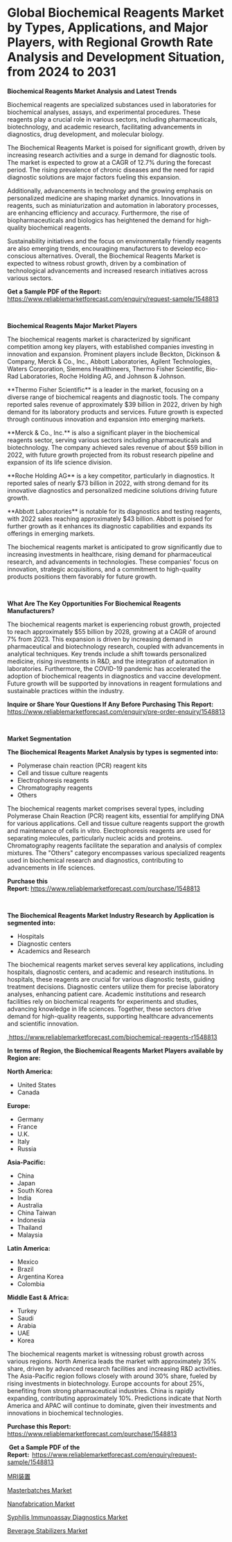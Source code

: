 <p><h1>Global Biochemical Reagents Market by Types, Applications, and Major Players, with Regional Growth Rate Analysis and Development Situation, from 2024 to 2031</h1></p><p><strong>Biochemical Reagents Market Analysis and Latest Trends</strong></p>
<p><p>Biochemical reagents are specialized substances used in laboratories for biochemical analyses, assays, and experimental procedures. These reagents play a crucial role in various sectors, including pharmaceuticals, biotechnology, and academic research, facilitating advancements in diagnostics, drug development, and molecular biology.</p><p>The Biochemical Reagents Market is poised for significant growth, driven by increasing research activities and a surge in demand for diagnostic tools. The market is expected to grow at a CAGR of 12.7% during the forecast period. The rising prevalence of chronic diseases and the need for rapid diagnostic solutions are major factors fueling this expansion.</p><p>Additionally, advancements in technology and the growing emphasis on personalized medicine are shaping market dynamics. Innovations in reagents, such as miniaturization and automation in laboratory processes, are enhancing efficiency and accuracy. Furthermore, the rise of biopharmaceuticals and biologics has heightened the demand for high-quality biochemical reagents.</p><p>Sustainability initiatives and the focus on environmentally friendly reagents are also emerging trends, encouraging manufacturers to develop eco-conscious alternatives. Overall, the Biochemical Reagents Market is expected to witness robust growth, driven by a combination of technological advancements and increased research initiatives across various sectors.</p></p>
<p><strong>Get a Sample PDF of the Report:&nbsp;</strong> <a href="https://www.reliablemarketforecast.com/enquiry/request-sample/1548813?utm_campaign=1082&utm_medium=2&utm_source=Github&utm_content=ia&utm_term=14112024&utm_id=biochemical-reagents">https://www.reliablemarketforecast.com/enquiry/request-sample/1548813</a></p>
<p>&nbsp;</p>
<p><strong>Biochemical Reagents Major Market Players</strong></p>
<p><p>The biochemical reagents market is characterized by significant competition among key players, with established companies investing in innovation and expansion. Prominent players include Beckton, Dickinson & Company, Merck & Co., Inc., Abbott Laboratories, Agilent Technologies, Waters Corporation, Siemens Healthineers, Thermo Fisher Scientific, Bio-Rad Laboratories, Roche Holding AG, and Johnson & Johnson.</p><p>**Thermo Fisher Scientific** is a leader in the market, focusing on a diverse range of biochemical reagents and diagnostic tools. The company reported sales revenue of approximately $39 billion in 2022, driven by high demand for its laboratory products and services. Future growth is expected through continuous innovation and expansion into emerging markets.</p><p>**Merck & Co., Inc.** is also a significant player in the biochemical reagents sector, serving various sectors including pharmaceuticals and biotechnology. The company achieved sales revenue of about $59 billion in 2022, with future growth projected from its robust research pipeline and expansion of its life science division. </p><p>**Roche Holding AG** is a key competitor, particularly in diagnostics. It reported sales of nearly $73 billion in 2022, with strong demand for its innovative diagnostics and personalized medicine solutions driving future growth.</p><p>**Abbott Laboratories** is notable for its diagnostics and testing reagents, with 2022 sales reaching approximately $43 billion. Abbott is poised for further growth as it enhances its diagnostic capabilities and expands its offerings in emerging markets.</p><p>The biochemical reagents market is anticipated to grow significantly due to increasing investments in healthcare, rising demand for pharmaceutical research, and advancements in technologies. These companies' focus on innovation, strategic acquisitions, and a commitment to high-quality products positions them favorably for future growth.</p></p>
<p>&nbsp;</p>
<p><strong>What Are The Key Opportunities For Biochemical Reagents Manufacturers?</strong></p>
<p><p>The biochemical reagents market is experiencing robust growth, projected to reach approximately $55 billion by 2028, growing at a CAGR of around 7% from 2023. This expansion is driven by increasing demand in pharmaceutical and biotechnology research, coupled with advancements in analytical techniques. Key trends include a shift towards personalized medicine, rising investments in R&D, and the integration of automation in laboratories. Furthermore, the COVID-19 pandemic has accelerated the adoption of biochemical reagents in diagnostics and vaccine development. Future growth will be supported by innovations in reagent formulations and sustainable practices within the industry.</p></p>
<p><strong>Inquire or Share Your Questions If Any Before Purchasing This Report:</strong> <a href="https://www.reliablemarketforecast.com/enquiry/pre-order-enquiry/1548813?utm_campaign=1082&utm_medium=2&utm_source=Github&utm_content=ia&utm_term=14112024&utm_id=biochemical-reagents">https://www.reliablemarketforecast.com/enquiry/pre-order-enquiry/1548813</a></p>
<p>&nbsp;</p>
<p><strong>Market Segmentation</strong></p>
<p><strong>The Biochemical Reagents Market Analysis by types is segmented into:</strong></p>
<p><ul><li>Polymerase chain reaction (PCR) reagent kits</li><li>Cell and tissue culture reagents</li><li>Electrophoresis reagents</li><li>Chromatography reagents</li><li>Others</li></ul></p>
<p><p>The biochemical reagents market comprises several types, including Polymerase Chain Reaction (PCR) reagent kits, essential for amplifying DNA for various applications. Cell and tissue culture reagents support the growth and maintenance of cells in vitro. Electrophoresis reagents are used for separating molecules, particularly nucleic acids and proteins. Chromatography reagents facilitate the separation and analysis of complex mixtures. The "Others" category encompasses various specialized reagents used in biochemical research and diagnostics, contributing to advancements in life sciences.</p></p>
<p><strong>Purchase this Report:&nbsp;</strong><a href="https://www.reliablemarketforecast.com/purchase/1548813?utm_campaign=1082&utm_medium=2&utm_source=Github&utm_content=ia&utm_term=14112024&utm_id=biochemical-reagents">https://www.reliablemarketforecast.com/purchase/1548813</a></p>
<p>&nbsp;</p>
<p><strong>The Biochemical Reagents Market Industry Research by Application is segmented into:</strong></p>
<p><ul><li>Hospitals</li><li>Diagnostic centers</li><li>Academics and Research</li></ul></p>
<p><p>The biochemical reagents market serves several key applications, including hospitals, diagnostic centers, and academic and research institutions. In hospitals, these reagents are crucial for various diagnostic tests, guiding treatment decisions. Diagnostic centers utilize them for precise laboratory analyses, enhancing patient care. Academic institutions and research facilities rely on biochemical reagents for experiments and studies, advancing knowledge in life sciences. Together, these sectors drive demand for high-quality reagents, supporting healthcare advancements and scientific innovation.</p></p>
<p><a href="https://www.reliablemarketforecast.com/biochemical-reagents-r1548813?utm_campaign=1082&utm_medium=2&utm_source=Github&utm_content=ia&utm_term=14112024&utm_id=biochemical-reagents">&nbsp;https://www.reliablemarketforecast.com/biochemical-reagents-r1548813</a></p>
<p><strong>In terms of Region, the Biochemical Reagents Market Players available by Region are:</strong></p>
<p>
    <p> <strong> North America: </strong>
        <ul>
            <li>United States</li>
            <li>Canada</li>
        </ul>
        </p> 
    <p> <strong> Europe: </strong>
        <ul>
            <li>Germany</li>
            <li>France</li>
            <li>U.K.</li>
            <li>Italy</li>
            <li>Russia</li>
        </ul>
        </p> 
    <p> <strong> Asia-Pacific: </strong>
        <ul>
            <li>China</li>
            <li>Japan</li>
            <li>South Korea</li>
            <li>India</li>
            <li>Australia</li>
            <li>China Taiwan</li>
            <li>Indonesia</li>
            <li>Thailand</li>
            <li>Malaysia</li>
        </ul>
        </p> 
    <p> <strong> Latin America: </strong>
        <ul>
            <li>Mexico</li>
            <li>Brazil</li>
            <li>Argentina Korea</li>
            <li>Colombia</li>
        </ul>
        </p> 
    <p> <strong> Middle East & Africa: </strong>
        <ul>
            <li>Turkey</li>
            <li>Saudi</li>
            <li>Arabia</li>
            <li>UAE</li>
            <li>Korea</li>
        </ul>
    </p>
    </p>
<p><p>The biochemical reagents market is witnessing robust growth across various regions. North America leads the market with approximately 35% share, driven by advanced research facilities and increasing R&D activities. The Asia-Pacific region follows closely with around 30% share, fueled by rising investments in biotechnology. Europe accounts for about 25%, benefiting from strong pharmaceutical industries. China is rapidly expanding, contributing approximately 10%. Predictions indicate that North America and APAC will continue to dominate, given their investments and innovations in biochemical technologies.</p></p>
<p><strong>Purchase this Report: </strong><a href="https://www.reliablemarketforecast.com/purchase/1548813?utm_campaign=1082&utm_medium=2&utm_source=Github&utm_content=ia&utm_term=14112024&utm_id=biochemical-reagents">https://www.reliablemarketforecast.com/purchase/1548813</a></p>
<p>&nbsp;<strong>Get a Sample PDF of the Report:&nbsp;&nbsp;</strong><a href="https://www.reliablemarketforecast.com/enquiry/request-sample/1548813?utm_campaign=1082&utm_medium=2&utm_source=Github&utm_content=ia&utm_term=14112024&utm_id=biochemical-reagents">https://www.reliablemarketforecast.com/enquiry/request-sample/1548813</a></p>
<p><strong></strong></p>
<p><p><a href="https://github.com/lababdou/Market-Research-Report-List-6/blob/main/166152224010.md?utm_campaign=1082&utm_medium=2&utm_source=Github&utm_content=ia&utm_term=14112024&utm_id=biochemical-reagents">MRI装置</a></p><p><a href="https://www.linkedin.com/pulse/unlocking-growth-potential-strategic-analysis-masterbatches-zbswe?utm_campaign=1082&utm_medium=2&utm_source=Github&utm_content=ia&utm_term=14112024&utm_id=biochemical-reagents">Masterbatches Market</a></p><p><a href="https://issuu.com/reportprime-2/docs/nanofabrication-market-size-2030.pp_eeb793883264bd?utm_campaign=1082&utm_medium=2&utm_source=Github&utm_content=ia&utm_term=14112024&utm_id=biochemical-reagents">Nanofabrication Market</a></p><p><a href="https://issuu.com/reportprime-2/docs/syphilis-immunoassay-diagnostics-ma_32d8390893608d?utm_campaign=1082&utm_medium=2&utm_source=Github&utm_content=ia&utm_term=14112024&utm_id=biochemical-reagents">Syphilis Immunoassay Diagnostics Market</a></p><p><a href="https://www.linkedin.com/pulse/global-beverage-stabilizers-77-cagr-forecast-2024-2031-factoid-gschc?utm_campaign=1082&utm_medium=2&utm_source=Github&utm_content=ia&utm_term=14112024&utm_id=biochemical-reagents">Beverage Stabilizers Market</a></p></p>